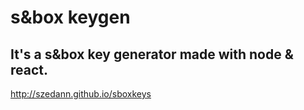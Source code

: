 # s&box keygen
## It's a s&box key generator made with node & react. 
http://szedann.github.io/sboxkeys
